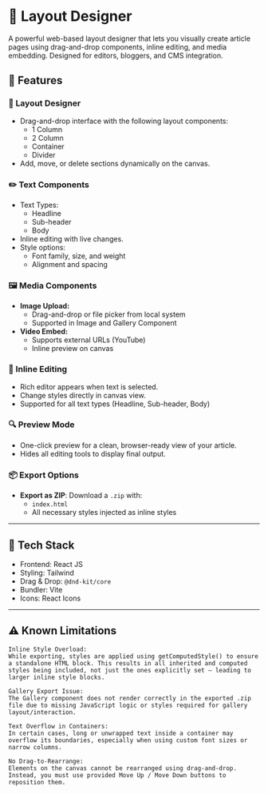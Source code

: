 # 📰 Layout Designer

A powerful web-based layout designer that lets you visually create article pages using drag-and-drop components, inline editing, and media embedding. Designed for editors, bloggers, and CMS integration.

## 🚀 Features

### 🧱 Layout Designer

- Drag-and-drop interface with the following layout components:
  - 1 Column
  - 2 Column
  - Container
  - Divider
- Add, move, or delete sections dynamically on the canvas.

### ✏️ Text Components

- Text Types:
  - Headline
  - Sub-header
  - Body
- Inline editing with live changes.
- Style options:
  - Font family, size, and weight
  - Alignment and spacing

### 🖼️ Media Components

- **Image Upload:**
  - Drag-and-drop or file picker from local system
  - Supported in Image and Gallery Component
- **Video Embed:**
  - Supports external URLs (YouTube)
  - Inline preview on canvas

### 🧠 Inline Editing

- Rich editor appears when text is selected.
- Change styles directly in canvas view.
- Supported for all text types (Headline, Sub-header, Body)

### 🔍 Preview Mode

- One-click preview for a clean, browser-ready view of your article.
- Hides all editing tools to display final output.

### 📦 Export Options

- **Export as ZIP**: Download a `.zip` with:
  - `index.html`
  - All necessary styles injected as inline styles

---

## 📂 Tech Stack

- Frontend: React JS
- Styling: Tailwind
- Drag & Drop: `@dnd-kit/core`
- Bundler: Vite
- Icons: React Icons

---

## ⚠️ Known Limitations

    Inline Style Overload:
    While exporting, styles are applied using getComputedStyle() to ensure a standalone HTML block. This results in all inherited and computed styles being included, not just the ones explicitly set — leading to larger inline style blocks.

    Gallery Export Issue:
    The Gallery component does not render correctly in the exported .zip file due to missing JavaScript logic or styles required for gallery layout/interaction.

    Text Overflow in Containers:
    In certain cases, long or unwrapped text inside a container may overflow its boundaries, especially when using custom font sizes or narrow columns.

    No Drag-to-Rearrange:
    Elements on the canvas cannot be rearranged using drag-and-drop. Instead, you must use provided Move Up / Move Down buttons to reposition them.
